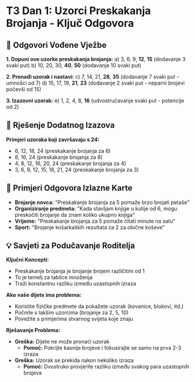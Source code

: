 # T3 Dan 1: Uzorci Preskakanja Brojanja - Ključ Odgovora

## 📝 Odgovori Vođene Vježbe

**1. Dopuni ove uzorke preskakanja brojanja:**
   a) 3, 6, 9, **12**, **15** (dodavanje 3 svaki put)
   b) 10, 20, 30, **40**, **50** (dodavanje 10 svaki put)

**2. Pronađi uzorak i nastavi:**
   c) 7, 14, 21, **28**, **35** (dodavanje 7 svaki put - umnošci od 7)
   d) 15, 17, 19, **21**, **23** (dodavanje 2 svaki put - neparni brojevi počevši od 15)

**3. Izazovni uzorak:**
   e) 1, 2, 4, 8, **16** (udvostručavanje svaki put - potencije od 2)

## 🚀 Rješenje Dodatnog Izazova

**Primjeri uzoraka koji završavaju s 24:**
- 6, 12, 18, 24 (preskakanje brojanja za 6)
- 8, 16, 24 (preskakanje brojanja za 8)
- 4, 8, 12, 16, 20, 24 (preskakanje brojanja za 4)
- 3, 6, 9, 12, 15, 18, 21, 24 (preskakanje brojanja za 3)

## 🎯 Primjeri Odgovora Izlazne Karte

- **Brojanje novca:** "Preskakanje brojanja za 5 pomaže brzo brojati petaše"
- **Organiziranje predmeta:** "Kada stavljam knjige u kutije od 6, mogu preskočiti brojanje da znam koliko ukupno knjiga"
- **Vrijeme:** "Preskakanje brojanja za 5 pomaže čitati minute na satu"
- **Sport:** "Brojanje košarkaških rezultata za 2 za obične koševe"

## 💡 Savjeti za Podučavanje Roditelja

**Ključni Koncepti:**
- Preskakanje brojanja je brojanje brojem različitim od 1
- To je temelj za tablice množenja
- Traži konstantnu razliku između uzastopnih izraza

**Ako vaše dijete ima problema:**
- Koristite fizičke predmete da pokažete uzorak (kovanice, blokovi, itd.)
- Počnite s lakšim uzorcima (brojanje za 2, 5, 10)
- Povežite s primjerima stvarnog svijeta koje znaju

**Rješavanje Problema:**
- **Greška:** Dijete ne može pronaći uzorak
  - **Pomoć:** Pokrijte kasnije brojeve i fokusirajte se samo na prva 2-3 izraza
- **Greška:** Uzorak se prekida nakon nekoliko izraza
  - **Pomoć:** Dvostruko provjerite razliku između svakog para uzastopnih brojeva